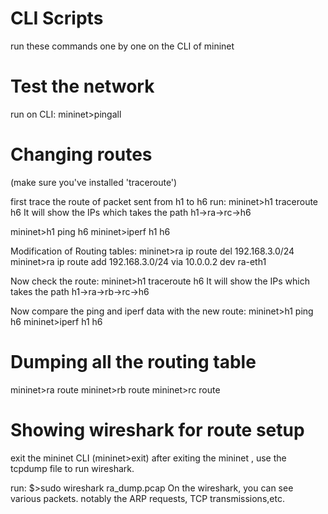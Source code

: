 # CLI Scripts
run these commands one by one on the CLI of mininet

# Test the network

run on CLI: mininet>pingall


# Changing routes
(make sure you've installed 'traceroute')

first trace the route of packet sent from h1 to h6
run: 
mininet>h1 traceroute h6
It will show the IPs which takes the path h1->ra->rc->h6

mininet>h1 ping h6
mininet>iperf h1 h6


Modification of Routing tables:
mininet>ra ip route del 192.168.3.0/24
mininet>ra ip route add 192.168.3.0/24 via 10.0.0.2 dev ra-eth1

Now check the route:
mininet>h1 traceroute h6
It will show the IPs which takes the path h1->ra->rb->rc->h6

Now compare the ping and iperf data with the new route:
mininet>h1 ping h6
mininet>iperf h1 h6

# Dumping all the routing table
mininet>ra route
mininet>rb route
mininet>rc route


# Showing wireshark for route setup
exit the mininet CLI (mininet>exit)
after exiting the mininet , use the tcpdump file to run wireshark.

run: $>sudo wireshark ra_dump.pcap
On the wireshark, you can see various packets.
notably the ARP requests, TCP transmissions,etc.



